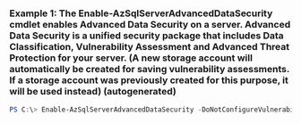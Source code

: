 ### Example 1: The Enable-AzSqlServerAdvancedDataSecurity cmdlet enables Advanced Data Security on a server. Advanced Data Security is a unified security package that includes Data Classification, Vulnerability Assessment and Advanced Threat Protection for your server. (A new storage account will automatically be created for saving vulnerability assessments. If a storage account was previously created for this purpose, it will be used instead) (autogenerated)
```powershell
PS C:\> Enable-AzSqlServerAdvancedDataSecurity -DoNotConfigureVulnerabilityAssessment  -ResourceGroupName MyResourceGroup -ServerName s1
```

